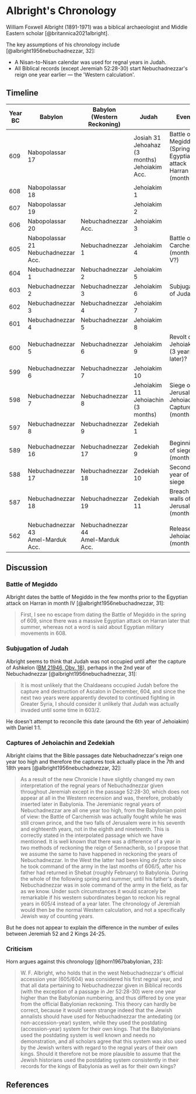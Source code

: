 # Albright's Chronology

William Foxwell Albright (1891-1971) was a biblical archaeologist and Middle Eastern scholar [@britannica2021albright].

The key assumptions of his chronology include [@albright1956nebuchadnezzar, 32]:

- A Nisan-to-Nisan calendar was used for regnal years in Judah.
- All Biblical records (except Jeremiah 52:28-30) start Nebuchadnezzar's reign one year earlier — the 'Western
  calculation'.

## Timeline

| Year BC | Babylon                                | Babylon (Western Reckoning)           | Judah                                              | Events                                                           |       |
| ------- | -------------------------------------- | ------------------------------------- | -------------------------------------------------- | ---------------------------------------------------------------- | ----- |
| 609     | Nabopolassar 17                        |                                       | Josiah 31<br>Jehoahaz (3 months)<br>Jehoiakim Acc. | Battle of Megiddo (Spring)<br>Egyptians attack Harran (month IV) |       |
| 608     | Nabopolassar 18                        |                                       | Jehoiakim 1                                        |                                                                  |       |
| 607     | Nabopolassar 19                        |                                       | Jehoiakim 2                                        |                                                                  |       |
| 606     | Nabopolassar 20                        | Nebuchadnezzar Acc.                   | Jehoiakim 3                                        |                                                                  |       |
| 605     | Nabopolassar 21<br>Nebuchadnezzar Acc. | Nebuchadnezzar 1                      | Jehoiakim 4                                        | Battle of Carchemish (month I-V?)                                |       |
| 604     | Nebuchadnezzar 1                       | Nebuchadnezzar 2                      | Jehoiakim 5                                        |                                                                  |       |
| 603     | Nebuchadnezzar 2                       | Nebuchadnezzar 3                      | Jehoiakim 6                                        | Subjugation of Judah?                                            |       |
| 602     | Nebuchadnezzar 3                       | Nebuchadnezzar 4                      | Jehoiakim 7                                        |                                                                  |       |
| 601     | Nebuchadnezzar 4                       | Nebuchadnezzar 5                      | Jehoiakim 8                                        |                                                                  |       |
| 600     | Nebuchadnezzar 5                       | Nebuchadnezzar 6                      | Jehoiakim 9                                        | Revolt of Jehoiakim (3 years later)?                             |       |
| 599     | Nebuchadnezzar 6                       | Nebuchadnezzar 7                      | Jehoiakim 10                                       |                                                                  |       |
| 598     | Nebuchadnezzar 7                       | Nebuchadnezzar 8                      | Jehoiakim 11<br>Jehoiachin (3 months)              | Siege of Jerusalem, Jehoiachin Captured (month XII)              | 1st?  |
| 597     | Nebuchadnezzar 8                       | Nebuchadnezzar 9                      | Zedekiah 1                                         |                                                                  | 2nd?  |
|         |                                        |                                       |                                                    |                                                                  |       |
| 589     | Nebuchadnezzar 16                      | Nebuchadnezzar 17                     | Zedekiah 9                                         | Beginning of siege (month X)                                     | 10th? |
| 588     | Nebuchadnezzar 17                      | Nebuchadnezzar 18                     | Zedekiah 10                                        | Second year of siege                                             | 11th? |
| 587     | Nebuchadnezzar 18                      | Nebuchadnezzar 19                     | Zedekiah 11                                        | Breach of walls of Jerusalem (month IV)                          | 12th? |
|         |                                        |                                       |                                                    |                                                                  |       |
| 562     | Nebuchadnezzar 43<br>Amel-Marduk Acc.  | Nebuchadnezzar 44<br>Amel-Marduk Acc. |                                                    | Release of Jehoiachin (month XII)                                | 37th? |

## Discussion

### Battle of Megiddo

Albright dates the battle of Megiddo in the few months prior to the Egyptian attack on Harran in month IV
[@albright1956nebuchadnezzar, 31]:

> First, I see no escape from dating the Battle of Megiddo in the spring of 609, since there was a massive Egyptian
> attack on Harran later that summer, whereas not a word is said about Egyptian military movements in 608.

### Subjugation of Judah

Albright seems to think that Judah was not occupied until after the capture of Ashkelon
([BM 21946, Obv. 18](../../standard/chronicles/bm21946.md)), perhaps in the 2nd year of Nebuchadnezzar
[@albright1956nebuchadnezzar, 31]:

> It is most unlikely that the Chaldaeans occupied Judah before the capture and destruction of Ascalon in December, 604,
> and since the next two years were apparently devoted to continued fighting in Greater Syria, I should consider it
> unlikely that Judah was actually invaded until some time in 603/2.

He doesn't attempt to reconcile this date (around the 6th year of Jehoiakim) with Daniel 1:1.

### Captures of Jehoiachin and Zedekiah

Albright claims that the Bible passages date Nebuchadnezzar's reign one year too high and therefore the captures took
actually place in the 7th and 18th years [@albright1956nebuchadnezzar, 32]:

> As a result of the new Chronicle I have slightly changed my own interpretation of the regnal years of Nebuchadnezzar
> given throughout Jeremiah except in the passage 52:28-30, which does not appear at all in the Western recension and
> was, therefore, probably inserted later in Babylonia. The Jeremianic regnal years of Nebuchadnezzar are all one year
> too high, from the Babylonian point of view: the Battle of Carchemish was actually fought while he was still crown
> prince, and the two falls of Jerusalem were in his seventh and eighteenth years, not in the eighth and nineteenth.
> This is correctly stated in the interpolated passage which we have mentioned. It is well known that there was a
> difference of a year in two methods of reckoning the reign of Sennacherib, so I propose that we assume the same to
> have happened in reckoning the years of Nebuchadnezzar. In the West the latter had been king _de facto_ since he took
> command of the army in the last months of 606/5, after his father had returned in Shebat (roughly February) to
> Babylonia. During the whole of the following spring and summer, until his father's death, Nebuchadnezzar was in sole
> command of the army in the field, as far as we know. Under such circumstances it would scarcely be remarkable if his
> western subordinates began to reckon his regnal years in 605/4 instead of a year later. The chronology of Jeremiah
> would then be the normal Western calculation, and not a specifically Jewish way of counting years.

But he does not appear to explain the difference in the number of exiles between Jeremiah 52 and 2 Kings 24-25.

### Criticism

Horn argues against this chronology [@horn1967babylonian, 23]:

> W. F. Albright, who holds that in the west Nebuchadnezzar's official accession year (605/604) was considered his first
> regnal year, and that all data pertaining to Nebuchadnezzar given in Biblical records (with the exception of a passage
> in Jer 52:28-30) were one year higher than the Babylonian numbering, and thus differed by one year from the official
> Babylonian reckoning. This theory can hardly be correct, because it would seem strange indeed that the Jewish
> annalists should have used for Nebuchadnezzar the antedating (or non-accession-year) system, while they used the
> postdating (accession-year) system for their own kings. That the Babylonians used the postdating system is well known
> and needs no demonstration, and all scholars agree that this system was also used by the Jewish writers with regard to
> the regnal years of their own kings. Should it therefore not be more plausible to assume that the Jewish historians
> used the postdating system consistently in their records for the kings of Babylonia as well as for their own kings?

## References
